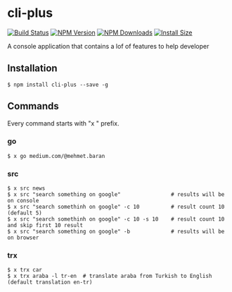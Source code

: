 # cli-plus

[![Build Status](https://travis-ci.org/mbrn/cli-plus.svg?branch=master)](https://travis-ci.org/mbrn/cli-plus)
[![NPM Version](http://img.shields.io/npm/v/cli-plus.svg?style=flat)](https://www.npmjs.org/package/cli-plus)
[![NPM Downloads](https://img.shields.io/npm/dm/cli-plus.svg?style=flat)](https://npmcharts.com/compare/cli-plus?minimal=true)
[![Install Size](https://packagephobia.now.sh/badge?p=cli-plus)](https://packagephobia.now.sh/result?p=cli-plus)

A console application that contains a lof of features to help developer

## Installation
    $ npm install cli-plus --save -g

## Commands
Every command starts with "x " prefix. 

### go
    $ x go medium.com/@mehmet.baran
   
### src
    $ x src news
    $ x src "search something on google"                # results will be on console   
    $ x src "search somethinh on google" -c 10          # result count 10 (default 5)
    $ x src "search somethinh on google" -c 10 -s 10    # result count 10 and skip first 10 result   
    $ x src "search something on google" -b             # results will be on browser 
   
### trx
    $ x trx car
    $ x trx araba -l tr-en  # translate araba from Turkish to English (default translation en-tr)
